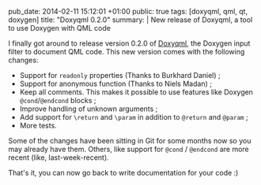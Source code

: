 pub_date: 2014-02-11 15:12:01 +01:00
public: true
tags: [doxyqml, qml, qt, doxygen]
title: "Doxyqml 0.2.0"
summary: |
    New release of Doxyqml, a tool to use Doxygen with QML code

I finally got around to release version 0.2.0 of [Doxyqml][], the Doxygen input filter to document QML code. This new version comes with the following changes:

- Support for `readonly` properties (Thanks to Burkhard Daniel) ;
- Support for anonymous function (Thanks to Niels Madan) ;
- Keep all comments. This makes it possible to use features like Doxygen `@cond`/`@endcond` blocks ;
- Improve handling of unknown arguments ;
- Add support for `\return` and `\param` in addition to `@return` and `@param` ;
- More tests.

Some of the changes have been sitting in Git for some months now so you may already have them. Others, like support for `@cond` / `@endcond` are more recent (like, last-week-recent).

That's it, you can now go back to write documentation for your code :)

[Doxyqml]: /projects/doxyqml
